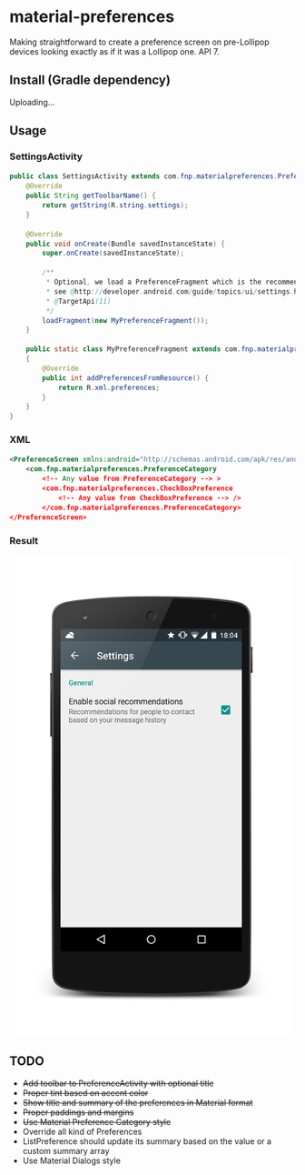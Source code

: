 # material-preferences
Making straightforward to create a preference screen on pre-Lollipop devices looking exactly as if it was a Lollipop one. API 7.

## Install (Gradle dependency)

Uploading...

## Usage
### SettingsActivity
```java
public class SettingsActivity extends com.fnp.materialpreferences.PreferenceActivity {
    @Override
    public String getToolbarName() {
        return getString(R.string.settings);
    }

    @Override
    public void onCreate(Bundle savedInstanceState) {
        super.onCreate(savedInstanceState);
        
        /**
         * Optional, we load a PreferenceFragment which is the recommended why by Android 
         * see @http://developer.android.com/guide/topics/ui/settings.html#Fragment
         * @TargetApi(11)
         */
        loadFragment(new MyPreferenceFragment());
    }

    public static class MyPreferenceFragment extends com.fnp.materialpreferences.PreferenceFragment 
    {
        @Override
        public int addPreferencesFromResource() {
            return R.xml.preferences;
        }
    }
}
```

### XML
```xml
<PreferenceScreen xmlns:android="http://schemas.android.com/apk/res/android">
    <com.fnp.materialpreferences.PreferenceCategory
        <!-- Any value from PreferenceCategory --> >
        <com.fnp.materialpreferences.CheckBoxPreference
            <!-- Any value from CheckBoxPreference --> />
        </com.fnp.materialpreferences.PreferenceCategory>
</PreferenceScreen>
```

### Result
<img src=assets/result-1.png width=500 height=845 />

## TODO
- ~~Add toolbar to PreferenceActivity with optional title~~
- ~~Proper tint based on accent color~~
- ~~Show title and summary of the preferences in Material format~~
- ~~Proper paddings and margins~~
- ~~Use Material Preference Category style~~
- Override all kind of Preferences
- ListPreference should update its summary based on the value or a custom summary array
- Use Material Dialogs style
